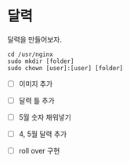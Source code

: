 달력
============
달력을 만들어보자.

```
cd /usr/nginx
sudo mkdir [folder]
sudo chown [user]:[user] [folder]
```

- [ ] 이미지 추가
- [ ] 달력 틀 추가
- [ ] 5월 숫자 채워넣기
- [ ] 4, 5월 달력 추가
- [ ] roll over 구현 

